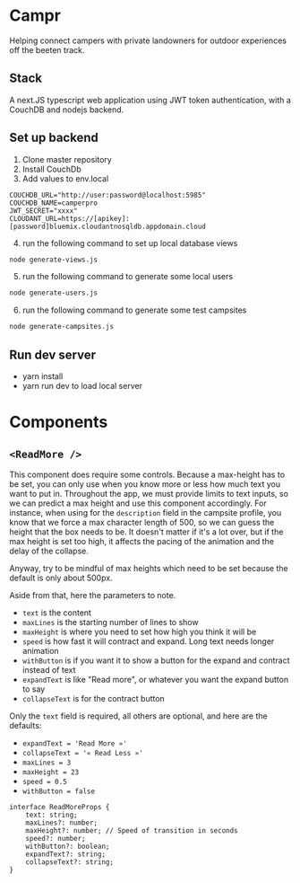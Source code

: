 # Campr

Helping connect campers with private landowners for outdoor experiences off the beeten track.

## Stack

A next.JS typescript web application using JWT token authentication, with a CouchDB and nodejs backend.

## Set up backend

1. Clone master repository 
2. Install CouchDb
3. Add values to env.local
```
COUCHDB_URL="http://user:password@localhost:5985"
COUCHDB_NAME=camperpro
JWT_SECRET="xxxx"
CLOUDANT_URL=https://[apikey]:[password]bluemix.cloudantnosqldb.appdomain.cloud
```
4. run the following command to set up local database views
```bash
node generate-views.js
```

5. run the following command to generate some local users
```bash
node generate-users.js
```

6. run the following command to generate some test campsites
```bash
node generate-campsites.js
```

## Run dev server

- yarn install
- yarn run dev to load local server

# Components

## `<ReadMore />`

This component does require some controls. Because a max-height has
to be set, you can only use when you know more or less how much
text you want to put in. Throughout the app, we must provide limits
to text inputs, so we can predict a max height and use this component
accordingly. For instance, when using for the `description` field in
the campsite profile, you know that we force a max character length of
500, so we can guess the height that the box needs to be. It doesn't
matter if it's a lot over, but if the max height is set too high, 
it affects the pacing of the animation and the delay of the collapse.

Anyway, try to be mindful of max heights which need to be set because the
default is only about 500px.

Aside from that, here the parameters to note. 
- `text` is the content
- `maxLines` is the starting number of lines to show
- `maxHeight` is where you need to set how high you think it will be
- `speed` is how fast it will contract and expand. Long text needs longer animation
- `withButton` is if you want it to show a button for the expand and contract instead of text
- `expandText` is like "Read more", or whatever you want the expand button to say
- `collapseText` is for the contract button

Only the `text` field is required, all others are optional, and here are the defaults:
- `expandText = 'Read More »'`
- `collapseText = '« Read Less »'`
- `maxLines = 3`
- `maxHeight = 23`
- `speed = 0.5`
- `withButton = false`

```
interface ReadMoreProps {
	text: string;
	maxLines?: number;
	maxHeight?: number; // Speed of transition in seconds
	speed?: number;
	withButton?: boolean;
	expandText?: string;
	collapseText?: string;
}
```

